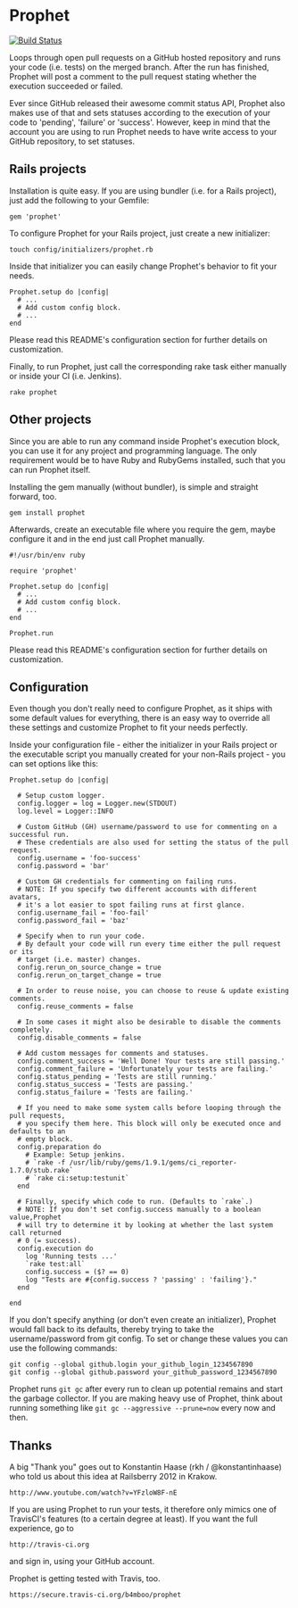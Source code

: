 Prophet
==========
[![Build Status](https://secure.travis-ci.org/b4mboo/prophet.png)](https://secure.travis-ci.org/b4mboo/prophet)

Loops through open pull requests on a GitHub hosted repository and runs your code
(i.e. tests) on the merged branch. After the run has finished, Prophet will
post a comment to the pull request stating whether the execution succeeded or failed.

Ever since GitHub released their awesome commit status API, Prophet also makes use
of that and sets statuses according to the execution of your code to 'pending',
'failure' or 'success'.
However, keep in mind that the account you are using to run Prophet needs to have
write access to your GitHub repository, to set statuses.


Rails projects
--------------

Installation is quite easy. If you are using bundler (i.e. for a Rails project),
just add the following to your Gemfile:

    gem 'prophet'

To configure Prophet for your Rails project, just create a new initializer:

    touch config/initializers/prophet.rb

Inside that initializer you can easily change Prophet's behavior to fit your needs.

    Prophet.setup do |config|
      # ...
      # Add custom config block.
      # ...
    end

Please read this README's configuration section for further details on
customization.

Finally, to run Prophet, just call the corresponding rake task either
manually or inside your CI (i.e. Jenkins).

    rake prophet


Other projects
--------------

Since you are able to run any command inside Prophet's execution block,
you can use it for any project and programming language. The only requirement
would be to have Ruby and RubyGems installed, such that you can run Prophet
itself.

Installing the gem manually (without bundler), is simple and straight forward, too.

    gem install prophet

Afterwards, create an executable file where you require the gem, maybe configure
it and in the end just call Prophet manually.

    #!/usr/bin/env ruby

    require 'prophet'

    Prophet.setup do |config|
      # ...
      # Add custom config block.
      # ...
    end

    Prophet.run

Please read this README's configuration section for further details on
customization.


Configuration
-------------

Even though you don't really need to configure Prophet, as it ships with some
default values for everything, there is an easy way to override all these settings
and customize Prophet to fit your needs perfectly.

Inside your configuration file - either the initializer in your Rails project or the
executable script you manually created for your non-Rails project - you can set
options like this:

    Prophet.setup do |config|

      # Setup custom logger.
      config.logger = log = Logger.new(STDOUT)
      log.level = Logger::INFO

      # Custom GitHub (GH) username/password to use for commenting on a successful run.
      # These credentials are also used for setting the status of the pull request.
      config.username = 'foo-success'
      config.password = 'bar'

      # Custom GH credentials for commenting on failing runs.
      # NOTE: If you specify two different accounts with different avatars,
      # it's a lot easier to spot failing runs at first glance.
      config.username_fail = 'foo-fail'
      config.password_fail = 'baz'

      # Specify when to run your code.
      # By default your code will run every time either the pull request or its
      # target (i.e. master) changes.
      config.rerun_on_source_change = true
      config.rerun_on_target_change = true

      # In order to reuse noise, you can choose to reuse & update existing comments.
      config.reuse_comments = false

      # In some cases it might also be desirable to disable the comments completely.
      config.disable_comments = false

      # Add custom messages for comments and statuses.
      config.comment_success = 'Well Done! Your tests are still passing.'
      config.comment_failure = 'Unfortunately your tests are failing.'
      config.status_pending = 'Tests are still running.'
      config.status_success = 'Tests are passing.'
      config.status_failure = 'Tests are failing.'

      # If you need to make some system calls before looping through the pull requests,
      # you specify them here. This block will only be executed once and defaults to an
      # empty block.
      config.preparation do
        # Example: Setup jenkins.
        # `rake -f /usr/lib/ruby/gems/1.9.1/gems/ci_reporter-1.7.0/stub.rake`
        # `rake ci:setup:testunit`
      end

      # Finally, specify which code to run. (Defaults to `rake`.)
      # NOTE: If you don't set config.success manually to a boolean value,Prophet
      # will try to determine it by looking at whether the last system call returned
      # 0 (= success).
      config.execution do
        log 'Running tests ...'
        `rake test:all`
        config.success = ($? == 0)
        log "Tests are #{config.success ? 'passing' : 'failing'}."
      end

    end

If you don't specify anything (or don't even create an initializer), Prophet
would fall back to its defaults, thereby trying to take the username/password
from git config. To set or change these values you can use the following
commands:

    git config --global github.login your_github_login_1234567890
    git config --global github.password your_github_password_1234567890

Prophet runs `git gc` after every run to clean up potential remains and start
the garbage collector. If you are making heavy use of Prophet, think about
running something like `git gc --aggressive --prune=now` every now and then.


Thanks
------

A big "Thank you" goes out to Konstantin Haase (rkh / @konstantinhaase) who
told us about this idea at Railsberry 2012 in Krakow.

    http://www.youtube.com/watch?v=YFzloW8F-nE

If you are using Prophet to run your tests, it therefore only mimics one of
TravisCI's features (to a certain degree at least). If you want the full
experience, go to

    http://travis-ci.org

and sign in, using your GitHub account.

Prophet is getting tested with Travis, too.

    https://secure.travis-ci.org/b4mboo/prophet

